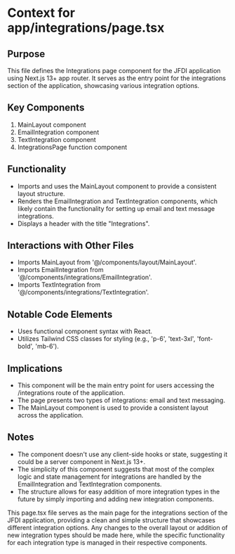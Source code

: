 # Context for app/integrations/page.tsx

## Purpose
This file defines the Integrations page component for the JFDI application using Next.js 13+ app router. It serves as the entry point for the integrations section of the application, showcasing various integration options.

## Key Components
1. MainLayout component
2. EmailIntegration component
3. TextIntegration component
4. IntegrationsPage function component

## Functionality
- Imports and uses the MainLayout component to provide a consistent layout structure.
- Renders the EmailIntegration and TextIntegration components, which likely contain the functionality for setting up email and text message integrations.
- Displays a header with the title "Integrations".

## Interactions with Other Files
- Imports MainLayout from '@/components/layout/MainLayout'.
- Imports EmailIntegration from '@/components/integrations/EmailIntegration'.
- Imports TextIntegration from '@/components/integrations/TextIntegration'.

## Notable Code Elements
- Uses functional component syntax with React.
- Utilizes Tailwind CSS classes for styling (e.g., 'p-6', 'text-3xl', 'font-bold', 'mb-6').

## Implications
- This component will be the main entry point for users accessing the /integrations route of the application.
- The page presents two types of integrations: email and text messaging.
- The MainLayout component is used to provide a consistent layout across the application.

## Notes
- The component doesn't use any client-side hooks or state, suggesting it could be a server component in Next.js 13+.
- The simplicity of this component suggests that most of the complex logic and state management for integrations are handled by the EmailIntegration and TextIntegration components.
- The structure allows for easy addition of more integration types in the future by simply importing and adding new integration components.

This page.tsx file serves as the main page for the integrations section of the JFDI application, providing a clean and simple structure that showcases different integration options. Any changes to the overall layout or addition of new integration types should be made here, while the specific functionality for each integration type is managed in their respective components.